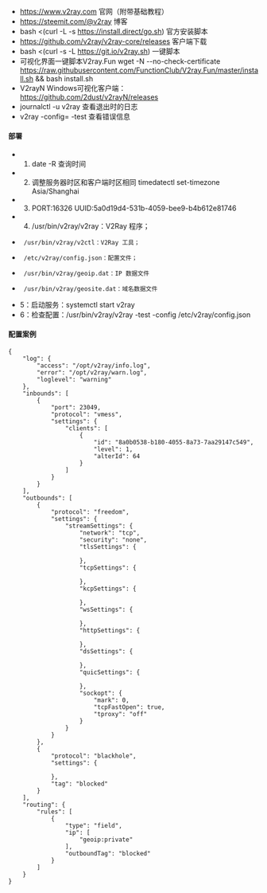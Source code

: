 ####    
-   https://www.v2ray.com     官网（附带基础教程）
-   https://steemit.com/@v2ray      博客
-   bash <(curl -L -s https://install.direct/go.sh)    官方安装脚本
-   https://github.com/v2ray/v2ray-core/releases      客户端下载
-   bash <(curl -s -L https://git.io/v2ray.sh)        一键脚本
-   可视化界面一键脚本V2ray.Fun  wget -N --no-check-certificate https://raw.githubusercontent.com/FunctionClub/V2ray.Fun/master/install.sh && bash install.sh  
-   V2rayN Windows可视化客户端：https://github.com/2dust/v2rayN/releases
-   journalctl -u v2ray    查看退出时的日志
-   v2ray -config=<config-file> -test  查看错误信息
####    部署
-   1. date -R 查询时间
-   2. 调整服务器时区和客户端时区相同   timedatectl set-timezone Asia/Shanghai
-   3.  PORT:16326
        UUID:5a0d19d4-531b-4059-bee9-b4b612e81746
-   4. /usr/bin/v2ray/v2ray：V2Ray 程序；
-      /usr/bin/v2ray/v2ctl：V2Ray 工具；
-      /etc/v2ray/config.json：配置文件；
-      /usr/bin/v2ray/geoip.dat：IP 数据文件
-      /usr/bin/v2ray/geosite.dat：域名数据文件
-   5：启动服务：systemctl start v2ray
-   6：检查配置：/usr/bin/v2ray/v2ray -test -config /etc/v2ray/config.json



####    配置案例
~~~~text
{
    "log": {
        "access": "/opt/v2ray/info.log",
        "error": "/opt/v2ray/warn.log",
        "loglevel": "warning"
    },
    "inbounds": [
        {
            "port": 23049,
            "protocol": "vmess",
            "settings": {
                "clients": [
                    {
                        "id": "8a0b0538-b180-4055-8a73-7aa29147c549",
                        "level": 1,
                        "alterId": 64
                    }
                ]
            }
        }
    ],
    "outbounds": [
        {
            "protocol": "freedom",
            "settings": {
                "streamSettings": {
                    "network": "tcp",
                    "security": "none",
                    "tlsSettings": {
                        
                    },
                    "tcpSettings": {
                        
                    },
                    "kcpSettings": {
                        
                    },
                    "wsSettings": {
                        
                    },
                    "httpSettings": {
                        
                    },
                    "dsSettings": {
                        
                    },
                    "quicSettings": {
                        
                    },
                    "sockopt": {
                        "mark": 0,
                        "tcpFastOpen": true,
                        "tproxy": "off"
                    }
                }
            }
        },
        {
            "protocol": "blackhole",
            "settings": {
                
            },
            "tag": "blocked"
        }
    ],
    "routing": {
        "rules": [
            {
                "type": "field",
                "ip": [
                    "geoip:private"
                ],
                "outboundTag": "blocked"
            }
        ]
    }
}


~~~~